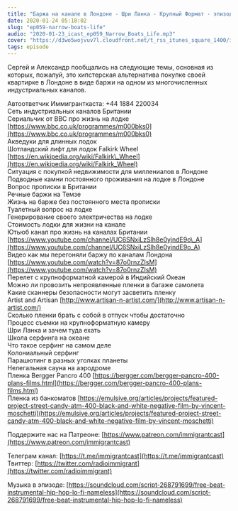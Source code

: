 ```yaml
---
title: "Баржа на канале в Лондоне - Шри Ланка - Крупный Формат - эпизод 59"
date: 2020-01-24 05:18:02
slug: "ep059-narrow-boats-life"
audio: "2020-01-23_icast_ep059_Narrow_Boats_Life.mp3"
cover: "https://d3wo5wojvuv7l.cloudfront.net/t_rss_itunes_square_1400/images.spreaker.com/original/fc664ca22bc30f18b81970aaaf4f83db.jpg"
tags: episode
---
```

Сергей и Александр пообщались на следующие темы, основная из которых, пожалуй, это хипстерская альтернатива покупке своей квартирке в Лондоне в виде баржи на одном из многочисленных индустриальных каналов.  
  
Автоответчик Иммигранткаста: +44 1884 220034  
Сеть индустриальных каналов Британии  
Сериальчик от BBC про жизнь на лодке [https://www.bbc.co.uk/programmes/m000bks0](https://www.bbc.co.uk/programmes/m000bks0)  
Акведуки для длинных лодок  
Шотландский лифт для лодок Falkirk Wheel [https://en.wikipedia.org/wiki/Falkirk\_Wheel](https://en.wikipedia.org/wiki/Falkirk_Wheel)  
Ситуация с покупкой недвижимости для миллениалов в Лондоне  
Подводные камни постоянного проживания на лодке в Лондоне  
Вопрос прописки в Британии  
Речные баржи на Темзе  
Жизнь на барже без постоянного места прописки  
Туалетный вопрос на лодке  
Генерирование своего электричества на лодке  
Стоимость лодки для жизни на канале  
Ютьюб канал про жизнь на каналах Британии [https://www.youtube.com/channel/UC6SNxiLzSlh8e0yjndE9o\_A](https://www.youtube.com/channel/UC6SNxiLzSlh8e0yjndE9o_A)  
Видео как мы перегоняли баржу по каналам Лондона [https://www.youtube.com/watch?v=87o0rnzZIsM](https://www.youtube.com/watch?v=87o0rnzZIsM)  
Перелет с крупноформатной камерой в Индийский Океан  
Можно ли провозить непроявленные пленки в багаже самолета  
Какие сканнеры безопасности могут засветить пленку  
Artist and Artisan [http://www.artisan-n-artist.com/](http://www.artisan-n-artist.com/)  
Сколько пленки брать с собой в отпуск чтобы достаточно  
Процесс съемки на крупноформатную камеру  
Шри Ланка и зачем туда ехать  
Школа серфинга на океане  
Что такое серфинг на самом деле  
Колониальный серфинг  
Парашютинг в разных уголках планеты  
Нелегальная сауна на аэродроме  
Пленка Bergger Pancro 400 [https://bergger.com/bergger-pancro-400-plans-films.html](https://bergger.com/bergger-pancro-400-plans-films.html)  
Пленка из банкоматов [https://emulsive.org/articles/projects/featured-project-street-candy-atm-400-black-and-white-negative-film-by-vincent-moschetti](https://emulsive.org/articles/projects/featured-project-street-candy-atm-400-black-and-white-negative-film-by-vincent-moschetti)  
  
Поддержите нас на Патреоне: [https://www.patreon.com/immigrantcast](https://www.patreon.com/immigrantcast)  
  
Телеграм канал: [https://t.me/immigrantcast](https://t.me/immigrantcast)  
Твиттер: [https://twitter.com/radioimmigrant](https://twitter.com/radioimmigrant)  
  
Музыка в эпизоде: [https://soundcloud.com/script-268791699/free-beat-instrumental-hip-hop-lo-fi-nameless](https://soundcloud.com/script-268791699/free-beat-instrumental-hip-hop-lo-fi-nameless)
